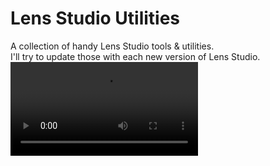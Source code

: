 # Lens Studio Utilities
A collection of handy Lens Studio tools &amp; utilities.
<br/>
I'll try to update those with each new version of Lens Studio.
![Radial Progress Bar Preview](https://user-images.githubusercontent.com/26342423/228323133-20d08740-4196-4fa8-8697-3f325dd049b4.mp4)
